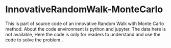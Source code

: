 # InnovativeRandomWalk-MonteCarlo
This is part of source code of an innovative Random Walk with Monte Carlo method. About the code environment is python and jupyter. The data here is not available, Here the code is only for readers to understand and use the code to solve the problem..
